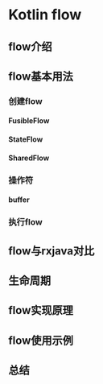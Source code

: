 # Kotlin flow

## flow介绍


## flow基本用法
### 创建flow

#### FusibleFlow

#### StateFlow

#### SharedFlow 


### 操作符
#### buffer


### 执行flow

## flow与rxjava对比


## 生命周期


## flow实现原理


## flow使用示例


## 总结
